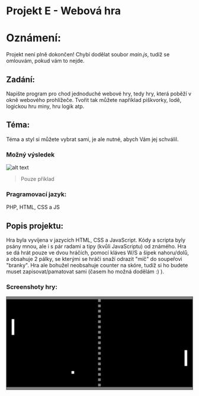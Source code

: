 # Projekt E - Webová hra

# Oznámení:
Projekt není plně dokončen! Chybí dodělat soubor *main.js*, tudíž se omlouvám, pokud vám to nejde.

## Zadání:
Napište program pro chod jednoduché webové hry, tedy hry, která poběží v okně webového prohlížeče.
Tvořit tak můžete například piškvorky, lodě, logickou hru miny, hru logik atp.
## Téma:
Téma a styl si můžete vybrat sami, je ale nutné, abych Vám jej schválil.
### Možný výsledek
![alt text](https://i.guim.co.uk/img/static/sys-images/Technology/Pix/pictures/2008/04/16/Pong460x276.jpg?width=300&quality=45&auto=format&fit=max&dpr=2&s=23ab69eee3e6fe57a29a95e3da4be528)
> Pouze příklad
### Pragramovací jazyk:
PHP, HTML, CSS a JS
## Popis projektu:
Hra byla vyvíjena v jazycích HTML, CSS a JavaScript. Kódy a scripta byly psány mnou, ale i s pár radami a tipy (kvůli JavaScriptu) od známého.
Hra se dá hrát pouze ve dvou hráčích, pomocí kláves W/S a šipek nahoru/dolů, a obsahuje 2 pálky, se kterými se hráči snaží odrazit "míč" do soupeřovi "branky". Hra ale bohužel neobsahuje counter na skóre, tudíž si ho budete muset zapisovat/pamatovat sami (časem ho možná dodělám :) ).

### Screenshoty hry:
![Pong.png](Pong.png)

